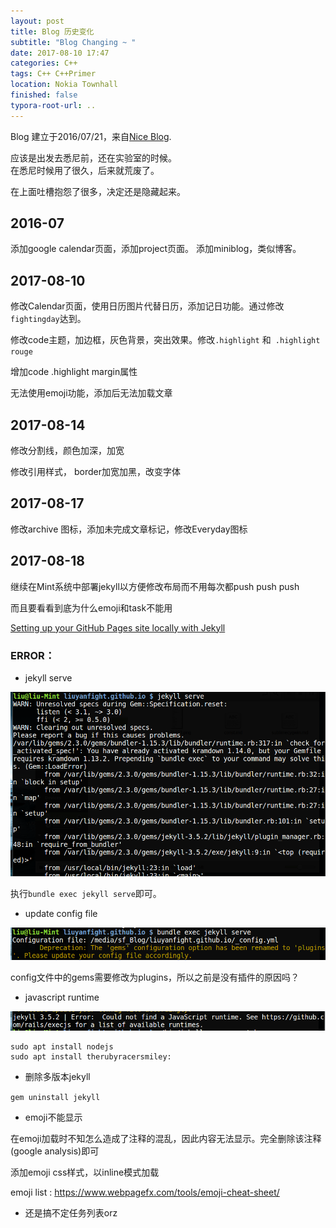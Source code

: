 ```yaml
---
layout: post
title: Blog 历史变化
subtitle: "Blog Changing ~ "
date: 2017-08-10 17:47
categories: C++ 
tags: C++ C++Primer
location: Nokia Townhall
finished: false
typora-root-url: ..
---
```


Blog 建立于2016/07/21，来自[Nice Blog](https://github.com/itisbenjamin/Nice_Blog).

应该是出发去悉尼前，还在实验室的时候。  
在悉尼时候用了很久，后来就荒废了。

在上面吐槽抱怨了很多，决定还是隐藏起来。

## 2016-07

添加google calendar页面，添加project页面。
添加miniblog，类似博客。

## 2017-08-10

修改Calendar页面，使用日历图片代替日历，添加记日功能。通过修改`fightingday`达到。

修改code主题，加边框，灰色背景，突出效果。修改`.highlight` 和` .highlight rouge`

增加code .highlight margin属性

无法使用emoji功能，添加后无法加载文章

## 2017-08-14
修改分割线，颜色加深，加宽

修改引用样式， border加宽加黑，改变字体

## 2017-08-17
修改archive 图标，添加未完成文章标记，修改Everyday图标

## 2017-08-18

继续在Mint系统中部署jekyll以方便修改布局而不用每次都push push push

而且要看看到底为什么emoji和task不能用

[Setting up your GitHub Pages site locally with Jekyll](https://help.github.com/articles/setting-up-your-github-pages-site-locally-with-jekyll/)

### ERROR：

- jekyll serve

![2017-08-18_145908](/img/blog/20170809/2017-08-18_145908.png)

执行`bundle exec jekyll serve`即可。

- update config file

![2017-08-18_150232](/img/blog/20170809/2017-08-18_150232.png)

config文件中的gems需要修改为plugins，所以之前是没有插件的原因吗？

- javascript runtime

![2017-08-18_150728](/img/blog/20170809/2017-08-18_150728.png)

```
sudo apt install nodejs
sudo apt install therubyracersmiley:
```

- 删除多版本jekyll

`gem uninstall jekyll`

- emoji不能显示

在emoji加载时不知怎么造成了注释的混乱，因此内容无法显示。完全删除该注释(google analysis)即可

添加emoji css样式，以inline模式加载

emoji list : https://www.webpagefx.com/tools/emoji-cheat-sheet/

- 还是搞不定任务列表orz




